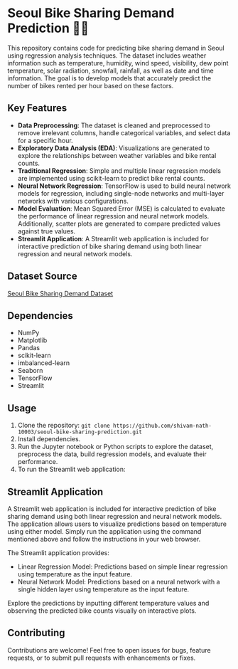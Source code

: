 # Seoul Bike Sharing Demand Prediction 🚴‍♂️

This repository contains code for predicting bike sharing demand in Seoul using regression analysis techniques. The dataset includes weather information such as temperature, humidity, wind speed, visibility, dew point temperature, solar radiation, snowfall, rainfall, as well as date and time information. The goal is to develop models that accurately predict the number of bikes rented per hour based on these factors.

## Key Features

- **Data Preprocessing**: The dataset is cleaned and preprocessed to remove irrelevant columns, handle categorical variables, and select data for a specific hour.
- **Exploratory Data Analysis (EDA)**: Visualizations are generated to explore the relationships between weather variables and bike rental counts.
- **Traditional Regression**: Simple and multiple linear regression models are implemented using scikit-learn to predict bike rental counts.
- **Neural Network Regression**: TensorFlow is used to build neural network models for regression, including single-node networks and multi-layer networks with various configurations.
- **Model Evaluation**: Mean Squared Error (MSE) is calculated to evaluate the performance of linear regression and neural network models. Additionally, scatter plots are generated to compare predicted values against true values.
- **Streamlit Application**: A Streamlit web application is included for interactive prediction of bike sharing demand using both linear regression and neural network models.

## Dataset Source

[Seoul Bike Sharing Demand Dataset](https://archive.ics.uci.edu/dataset/560/seoul+bike+sharing+demand)

## Dependencies

- NumPy
- Matplotlib
- Pandas
- scikit-learn
- imbalanced-learn
- Seaborn
- TensorFlow
- Streamlit

## Usage

1. Clone the repository: `git clone https://github.com/shivam-nath-10003/seoul-bike-sharing-prediction.git`
2. Install dependencies.
3. Run the Jupyter notebook or Python scripts to explore the dataset, preprocess the data, build regression models, and evaluate their performance.
4. To run the Streamlit web application:


## Streamlit Application

A Streamlit web application is included for interactive prediction of bike sharing demand using both linear regression and neural network models. The application allows users to visualize predictions based on temperature using either model. Simply run the application using the command mentioned above and follow the instructions in your web browser.

The Streamlit application provides:
- Linear Regression Model: Predictions based on simple linear regression using temperature as the input feature.
- Neural Network Model: Predictions based on a neural network with a single hidden layer using temperature as the input feature.

Explore the predictions by inputting different temperature values and observing the predicted bike counts visually on interactive plots.

## Contributing

Contributions are welcome! Feel free to open issues for bugs, feature requests, or to submit pull requests with enhancements or fixes.
